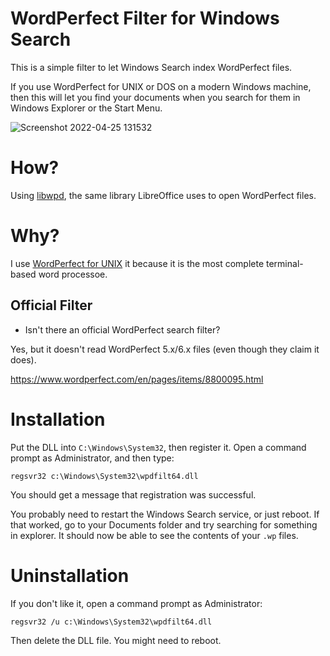 # WordPerfect Filter for Windows Search

This is a simple filter to let Windows Search index WordPerfect files.

If you use WordPerfect for UNIX or DOS on a modern Windows machine, then this will
let you find your documents when you search for them in Windows Explorer or
the Start Menu.

![Screenshot 2022-04-25 131532](https://user-images.githubusercontent.com/123814/165167694-899558d7-e5e6-44ad-a460-d55e03ed81ce.png)

# How?

Using [libwpd](http://libwpd.sourceforge.net/), the same library LibreOffice
uses to open WordPerfect files.

# Why?

I use [WordPerfect for UNIX](https://wpunix.com) it because it is the most complete terminal-based
word processoe.

## Official Filter

- Isn't there an official WordPerfect search filter?

Yes, but it doesn't read WordPerfect 5.x/6.x files (even though they claim it does).

https://www.wordperfect.com/en/pages/items/8800095.html

# Installation

Put the DLL into `C:\Windows\System32`, then register it. Open a command prompt
as Administrator, and then type:

`regsvr32 c:\Windows\System32\wpdfilt64.dll`

You should get a message that registration was successful.

You probably need to restart the Windows Search service, or just reboot. If
that worked, go to your Documents folder and try searching for something in
explorer. It should now be able to see the contents of your `.wp` files.

# Uninstallation

If you don't like it, open a command prompt as Administrator:

`regsvr32 /u c:\Windows\System32\wpdfilt64.dll`

Then delete the DLL file. You might need to reboot.

